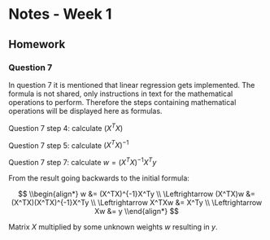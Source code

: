 
# Notes - Week 1

## Homework

### Question 7

In question 7 it is mentioned that linear regression gets implemented. The formula is not shared, only instructions in text for the mathematical operations to perform. Therefore the steps containing mathematical operations will be displayed here as formulas.

Question 7 step 4: calculate $(X^TX)$

Question 7 step 5: calculate $(X^TX)^{-1}$

Question 7 step 7: calculate $w=(X^TX)^{-1}X^Ty$

From the result going backwards to the initial formula:

$$
\\begin{align*}
w &= (X^TX)^{-1}X^Ty \\ 
\Leftrightarrow
(X^TX)w &= (X^TX)(X^TX)^{-1}X^Ty \\ 
\Leftrightarrow
X^TXw &= X^Ty \\ 
\Leftrightarrow
Xw &= y
\\end{align*}
$$



Matrix $X$ multiplied by some unknown weights $w$ resulting in $y$.
